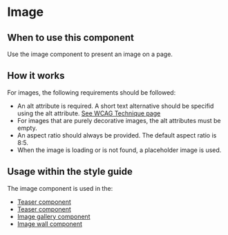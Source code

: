 # Image

## When to use this component

Use the image component to present an image on a page.

## How it works

For images, the following requirements should be followed:

* An alt attribute is required. A short text alternative should be specifid using the alt attribute. [See WCAG Technique page](https://www.w3.org/TR/WCAG20-TECHS/H37.html)
* For images that are purely decorative images, the alt attributes must be empty.
* An aspect ratio should always be provided. The default aspect ratio is 8:5.
* When the image is loading or is not found, a placeholder image is used.

## Usage within the style guide

The image component is used in the:

* <a href="{{path './teaser.html'}}">Teaser component</a>
* <a href="{{path './teaser.html'}}">Teaser component</a>
* <a href="{{path './image-gallery.html'}}">Image gallery component</a>
* <a href="{{path './image-wall.html'}}">Image wall component</a>
